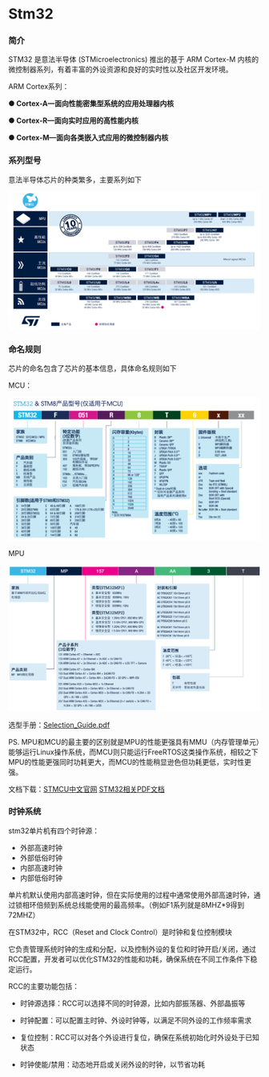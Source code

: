 # Stm32

### 简介

STM32 是意法半导体 (STMicroelectronics) 推出的基于 ARM Cortex-M 内核的微控制器系列，有着丰富的外设资源和良好的实时性以及社区开发环境。

ARM Cortex系列：

 **● Cortex-A—面向性能密集型系统的应用处理器内核**

 **● Cortex-R—面向实时应用的高性能内核**

 **● Cortex-M—面向各类嵌入式应用的微控制器内核**

### 系列型号

意法半导体芯片的种类繁多，主要系列如下

![芯片种类](./Picture/芯片种类.png)

### 命名规则

芯片的命名包含了芯片的基本信息，具体命名规则如下

MCU：

![芯片命名规则](./Picture/芯片命名规则.png)

MPU

![MPU命名规则](./Picture/MPU命名规则.png)

选型手册：[Selection_Guide.pdf](https://static.stmcu.com.cn/upload/Selection_Guide.pdf)

PS.
MPU和MCU的最主要的区别就是MPU的性能更强具有MMU（内存管理单元）能够运行Linux操作系统，而MCU则只能运行FreeRTOS这类操作系统，相较之下MPU的性能更强同时功耗更大，而MCU的性能稍显逊色但功耗更低，实时性更强。

文档下载：[STMCU中文官网](https://www.stmcu.com.cn/design_resource/) [STM32相关PDF文档](https://www.st.com.cn/zh/microcontrollers-microprocessors/stm32f103/documentation.html#)

### 时钟系统

stm32单片机有四个时钟源：

- 外部高速时钟
- 外部低俗时钟
- 内部高速时钟
- 内部低俗时钟

单片机默认使用内部高速时钟，但在实际使用的过程中通常使用外部高速时钟，通过锁相环倍频到系统总线能使用的最高频率。（例如F1系列就是8MHZ*9得到72MHZ）

在STM32中，RCC（Reset and Clock Control）是时钟和复位控制模块

它负责管理系统时钟的生成和分配，以及控制外设的复位和时钟开启/关闭，通过RCC配置，开发者可以优化STM32的性能和功耗，确保系统在不同工作条件下稳定运行。

RCC的主要功能包括：

- 时钟源选择：RCC可以选择不同的时钟源，比如内部振荡器、外部晶振等

- 时钟配置：可以配置主时钟、外设时钟等，以满足不同外设的工作频率需求
- 复位控制：RCC可以对各个外设进行复位，确保在系统初始化时外设处于已知状态
- 时钟使能/禁用：动态地开启或关闭外设的时钟，以节省功耗

